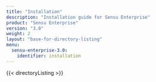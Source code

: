 ```yaml
---
title: "Installation"
description: "Installation guide for Sensu Enterprise"
product: "Sensu Enterprise"
version: "3.0"
weight: 2
layout: "base-for-directory-listing"
menu:
  sensu-enterprise-3.0:
    identifier: installation
---
```


{{< directoryListing >}}

